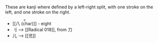 These are kanji where defined by a left-right split, with one stroke on the left, and one stroke on the right.
- <ruby>[[八 (char)]]<rt>받</rt></ruby> - eight
- 刂 --> [[Radical 018]], from 刀
- 儿 --> [[児]]